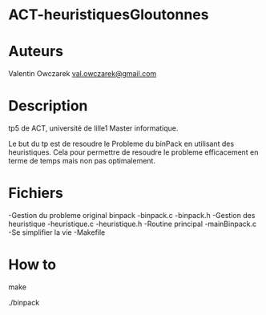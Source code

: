 ACT-heuristiquesGloutonnes
==========================

Auteurs
=======
Valentin Owczarek val.owczarek@gmail.com

Description
===========

tp5 de ACT, université de lille1 Master informatique.

Le but du tp est de resoudre le Probleme du binPack en utilisant des heuristiques.
Cela pour permettre de resoudre le probleme efficacement en terme de temps mais non pas
optimalement.


Fichiers
========
-Gestion du probleme original binpack
    -binpack.c
    -binpack.h
 -Gestion des heuristique
    -heuristique.c
    -heuristique.h
 -Routine principal
    -mainBinpack.c
 -Se simplifier la vie
    -Makefile



How to
======
make

./binpack